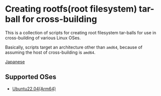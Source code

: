 # Creating rootfs(root filesystem) tar-ball for cross-building

This is a collection of scripts for creating root filesystem tar-balls for use in cross-building of various Linux OSes.

Basically, scripts target an architecture other than `amd64`, because of assuming the host of cross-building is `amd64`.

[Japanese](./README.ja.md)


## Supported OSes

* [Ubuntu22.04(Arm64)](./ubuntu22-arm64/README.md)
